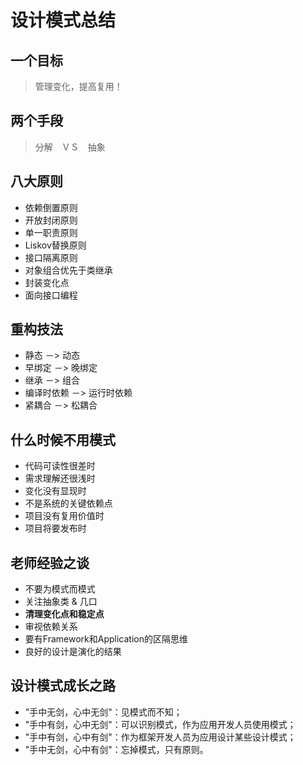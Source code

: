 # 设计模式总结

## 一个目标

> 管理变化，提高复用！

## 两个手段

> 分解　ＶＳ　抽象

## 八大原则

* 依赖倒置原则
* 开放封闭原则
* 单一职责原则
* Liskov替换原则
* 接口隔离原则
* 对象组合优先于类继承
* 封装变化点
* 面向接口编程

## 重构技法

* 静态 －> 动态
* 早绑定 －> 晚绑定
* 继承 －> 组合
* 编译时依赖 －> 运行时依赖
* 紧耦合 －> 松耦合

## 什么时候不用模式

* 代码可读性很差时
* 需求理解还很浅时
* 变化没有显现时
* 不是系统的关键依赖点
* 项目没有复用价值时
* 项目将要发布时

## 老师经验之谈

* 不要为模式而模式
* 关注抽象类 & 几口
* **清理变化点和稳定点**
* 审视依赖关系
* 要有Framework和Application的区隔思维
* 良好的设计是演化的结果

## 设计模式成长之路

* "手中无剑，心中无剑"：见模式而不知；
* "手中有剑，心中无剑"：可以识别模式，作为应用开发人员使用模式；
* "手中有剑，心中有剑"：作为框架开发人员为应用设计某些设计模式；
* "手中无剑，心中有剑"：忘掉模式，只有原则。

